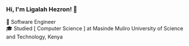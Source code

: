 ### Hi, I'm Ligalah Hezron!  👋 
 🥇 Software Engineer <br>
 🎓 Studied [ Computer Science ] at Masinde Muliro University of Science and Technology, Kenya<br> 
 




